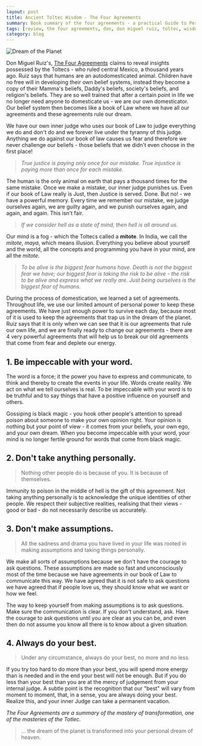 ```yaml
---
layout: post
title: Ancient Toltec Wisdom - The Four Agreements
summary: Book summary of the four agreements - a practical Guide to Personal Freedom
tags: [review, the four agreements, don, don miguel ruiz, toltec, wisdom, self-help, spirituality]
category: blog
---
```


![Dream of the Planet]({{site.baseurl}}/assets/theFourAgreements.jpeg)

Don Miguel Ruiz's, <a target="_blank" href="https://www.amazon.com/gp/product/1878424319/ref=as_li_tl?ie=UTF8&camp=1789&creative=9325&creativeASIN=1878424319&linkCode=as2&tag=purak24-20&linkId=c98e18f38979b53fb2c07695f3b9bebe">The Four Agreements</a><img src="//ir-na.amazon-adsystem.com/e/ir?t=purak24-20&l=am2&o=1&a=1878424319" width="1" height="1" border="0" alt="" style="border:none !important; margin:0px !important;" /> claims to reveal insights possessed by the Toltecs - who ruled central Mexico, a thousand years ago. Ruiz says that humans are an autodomesticated animal. Children have no free will in developing their own belief systems, instead they become a copy of their Mamma's beliefs, Daddy's beliefs, society's beliefs, and religion's beliefs. They are so well trained that after a certain point in life we no longer need anyone to domesticate us - we are our own domesticator. Our belief system then becomes like a book of Law where we have all our agreements and these agreements rule our dream.

We have our own inner judge who uses our book of Law to judge everything we do and don't do and we forever live under the tyranny of this judge. Anything we do against our book of law causes us fear and therefore we never challenge our beliefs - those beliefs that we didn't even choose in the first place!

> *True justice is paying only once for our mistake. True injustice is paying more than once for each mistake.*

The human is the only animal on earth that pays a thousand times for the same mistake. Once we make a mistake, our inner judge punishes us. Even if our book of Law really is Just, then Justice is served. Done. But no! - we have a powerful memory. Every time we remember our mistake, we judge ourselves again, we are guilty again, and we punish ourselves again, and again, and again. This isn't fair.

> *If we consider hell as a state of mind, then hell is all around us.*

Our mind is a fog - which the Toltecs called a **mitote**. In India, we call the *mitote*, *maya*, which means illusion. Everything you believe about yourself and the world, all the concepts and programming you have in your mind, are all the *mitote*.

> *To be alive is the biggest fear humans have. Death is not the biggest fear we have; our biggest fear is taking the risk to be alive - the risk to be alive and express what we really are. Just being ourselves is the biggest fear of humans.*

During the process of domestication, we learned a set of agreements. Throughout life, we use our limited amount of personal power to keep these agreements. We have just enough power to survive each day, because most of it is used to keep the agreements that trap us in the dream of the planet. Ruiz says that it is only when we can see that it is our agreements that rule our own life, and we are finally ready to change our agreements - there are 4 very powerful agreements that will help us to break our old agreements that come from fear and deplete our energy.

## 1. Be impeccable with your word.

The word is a force; it the power you have to express and communicate, to think and thereby to create the events in your life. Words create reality. We act on what we tell ourselves is real. To be impeccable with your word is to be truthful and to say things that have a positive influence on yourself and others.

Gossiping is black magic - you hook other people's attention to spread poison about someone to make your own opinion right. Your opinion is nothing but your point of view - it comes from your beliefs, your own ego, and your own dream. When you become impeccable with your word, your mind is no longer fertile ground for words that come from black magic.

## 2. Don't take anything personally.

> Nothing other people do is because of you. It is because of themselves.

Immunity to poison in the middle of hell is the gift of this agreement. Not taking anything personally is to acknowledge the unique identities of other people. We respect their subjective realities, realising that their views - good or bad - do not necessarily describe us accurately.

## 3. Don't make assumptions.

> All the sadness and drama you have lived in your life was rooted in making assumptions and taking things personally.

We make all sorts of assumptions because we don't have the courage to ask questions. These assumptions are made so fast and unconsciously most of the time because we have agreements in our book of Law to communicate this way. We have agreed that it is not safe to ask questions we have agreed that if people love us, they should know what we want or how we feel.

The way to keep yourself from making assumptions is to ask questions. Make sure the communication is clear. If you don't understand, ask. Have the courage to ask questions until you are clear as you can be, and even then do not assume you know all there is to know about a given situation.

## 4. Always do your best.

> Under any circumstance, always do your best, no more and no less.

If you try too hard to do more than your best, you will spend more energy than is needed and in the end your best will not be enough. But if you do less than your best than you are at the mercy of judgement from your internal judge. A subtle point is the recognition that our "best" will vary from moment to moment, that, in a sense, you are always doing your best. Realize this, and your inner Judge can take a permanent vacation.

*The Four Agreements are a summary of the mastery of transformation, one of the masteries of the Totlec.*

> ... the dream of the planet is transformed into your personal dream of heaven.
